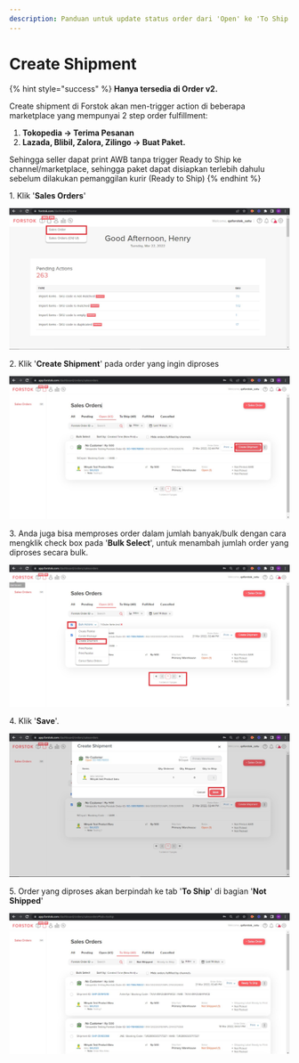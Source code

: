```yaml
---
description: Panduan untuk update status order dari 'Open' ke 'To Ship'
---
```


# Create Shipment

{% hint style="success" %}
**Hanya tersedia di Order v2.**&#x20;

Create shipment di Forstok akan men-trigger action di beberapa marketplace yang mempunyai 2 step order fulfillment:

1. **Tokopedia -> Terima Pesanan**
2. **Lazada, Blibil, Zalora, Zilingo -> Buat Paket.**

Sehingga seller dapat print AWB tanpa trigger Ready to Ship ke channel/marketplace, sehingga paket dapat disiapkan terlebih dahulu sebelum dilakukan pemanggilan kurir (Ready to Ship)
{% endhint %}

1\. Klik '**Sales Orders**'

![Klik Sales Orders (Old UI) untuk mengakses Order v1](<../../.gitbook/assets/Screenshot 2022-03-22 140525.jpg>)

2\. Klik '**Create Shipment**' pada order yang ingin diproses

![Step ini akan men-trigger 'Terima Pesanan' di channel Tokopedia dan 'Buat Paket' di Lazada, Blibil, Zalora, Zilingo.](<../../.gitbook/assets/Screenshot 2022-03-22 134343.jpg>)

3\. Anda juga bisa memproses order dalam jumlah banyak/bulk dengan cara mengklik check box pada '**Bulk Select**', untuk menambah jumlah order yang diproses secara bulk.

![Klik page selanjutnya di halaman bagian bawah untuk menambah jumlah order yang akan diproses secara bulk](<../../.gitbook/assets/Screenshot 2022-03-22 135400.jpg>)

4\. Klik '**Save**'.

![](<../../.gitbook/assets/Screenshot 2022-03-22 135527.jpg>)

5\. Order yang diproses akan berpindah ke tab '**To Ship**' di bagian '**Not Shipped**'

![](<../../.gitbook/assets/Screenshot 2022-03-22 140303.jpg>)
